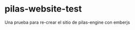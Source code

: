 # pilas-website-test

Una prueba para re-crear el sitio de pilas-engine con emberjs

















